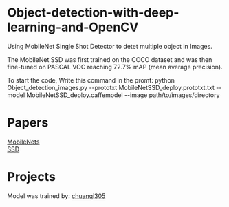 # Object-detection-with-deep-learning-and-OpenCV
Using MobileNet Single Shot Detector to detet multiple object in Images.

The MobileNet SSD was first trained on the COCO dataset and was then fine-tuned on PASCAL VOC reaching 72.7% mAP (mean average precision).  

To start the code, Write this command in the promt: python Object_detection_images.py --prototxt MobileNetSSD_deploy.prototxt.txt --model MobileNetSSD_deploy.caffemodel --image path/to/images/directory 
# Papers
[MobileNets](https://arxiv.org/abs/1704.04861)  
[SSD](https://arxiv.org/abs/1512.02325)  

# Projects
Model was trained by: [chuanqi305](https://github.com/chuanqi305/MobileNet-SSD)  



